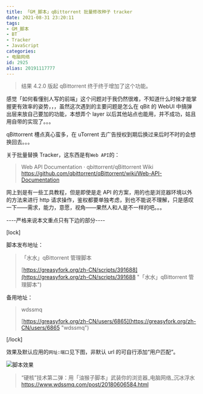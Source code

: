 ```yaml
---
title: 「GM_脚本」qBittorrent 批量修改种子 tracker
date: 2021-08-31 23:20:11
tags:
- GM_脚本
- BT
- Tracker
- JavaScript
categories:
- 电脑网络
id: 2925
alias: 20191117777
---
```


> 结果 4.2.0 版起 qBittorrent 终于终于增加了这个功能。

<!--more-->

感觉「如何看懂别人写的前端」这个问题对于我仍然很难，不知道什么时候才能掌握更有效率的姿势，，，虽然这次遇到的主要问题是怎么在 qBit 的 WebUI 中搞弹出层来放自己要加的功能，本想弄个 layer 以后其他站点也能用，并不成功，姑且用自带的实现了。。。

qBittorrent 槽点真心蛮多，在 uTorrent 去广告授权到期后换过来后时不时的会想换回去。。。

关于批量替换 Tracker，这东西是有`Web API`的：

> Web API Documentation · qbittorrent/qBittorrent Wiki
> https://github.com/qbittorrent/qBittorrent/wiki/Web-API-Documentation

网上到是有一些工具教程，但是即使是走 API 的方案，用的也是浏览器环境以外的方法来进行 http 请求操作，鉴权都要单独考虑，到也不能说不理解，只是感叹一下——需求，能力，意愿，视角——果然人和人是不一样的吧。。。

----严格来说本文重点只有下边的部分----

[lock]

脚本发布地址：


> 「水水」qBittorrent 管理脚本
>
> [https://greasyfork.org/zh-CN/scripts/391688](https://greasyfork.org/zh-CN/scripts/391688 "「水水」qBittorrent 管理脚本")

备用地址：


> wdssmq
>
> [https://greasyfork.org/zh-CN/users/6865](https://greasyfork.org/zh-CN/users/6865 "wdssmq")



[/lock]

效果及默认应用的`网址:端口`见下图，非默认 url 的可自行添加“用户匹配”。

![脚本效果](https://www.wdssmq.com/zb_users/upload/2019/11/201911172126096447328.png "脚本效果")

> “硬核”技术第二弹：用「油猴子脚本」武装你的浏览器_电脑网络_沉冰浮水
> https://www.wdssmq.com/post/20180606584.html

<!--2925-->
